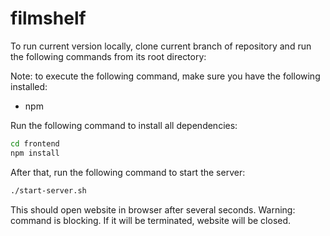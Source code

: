# filmshelf

To run current version locally, clone current branch of repository and run the following commands from its root directory:

Note: to execute the following command, make sure you have the following installed:
 - npm

Run the following command to install all dependencies:

```bash
cd frontend
npm install
```

After that, run the following command to start the server:

```bash
./start-server.sh
```

This should open website in browser after several seconds. Warning: command is blocking. If it will be terminated, website will be closed.